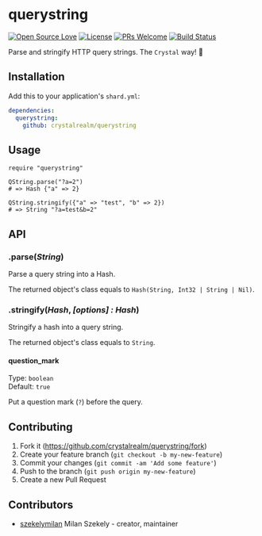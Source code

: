 # querystring

[![Open Source Love](https://img.shields.io/badge/Open%20Source-%E2%9D%A4-%23ff2520.svg)](https://shields.io)
[![License](https://img.shields.io/github/license/crystalrealm/querystring.svg)](https://shields.io)
[![PRs Welcome](https://img.shields.io/badge/PRs-welcome-brightgreen.svg)](http://makeapullrequest.com)
[![Build Status](https://travis-ci.com/crystalrealm/querystring.svg?branch=master)](https://travis-ci.com/crystalrealm/querystring)

Parse and stringify HTTP query strings. The `Crystal` way! :tada:

## Installation

Add this to your application's `shard.yml`:

```yaml
dependencies:
  querystring:
    github: crystalrealm/querystring
```

## Usage

```crystal
require "querystring"

QString.parse("?a=2") 
# => Hash {"a" => 2}

QString.stringify({"a" => "test", "b" => 2})
# => String "?a=test&b=2"
```

## API

### .parse(*String*)

Parse a query string into a Hash.

The returned object's class equals to `Hash(String, Int32 | String | Nil)`.

### .stringify(*Hash*, *[options] : Hash*)

Stringify a hash into a query string.

The returned object's class equals to `String`.

#### question_mark

Type: `boolean`<br>
Default: `true`

Put a question mark (`?`) before the query.

## Contributing

1. Fork it (<https://github.com/crystalrealm/querystring/fork>)
2. Create your feature branch (`git checkout -b my-new-feature`)
3. Commit your changes (`git commit -am 'Add some feature'`)
4. Push to the branch (`git push origin my-new-feature`)
5. Create a new Pull Request

## Contributors

- [szekelymilan](https://github.com/szekelymilan) Milan Szekely - creator, maintainer
